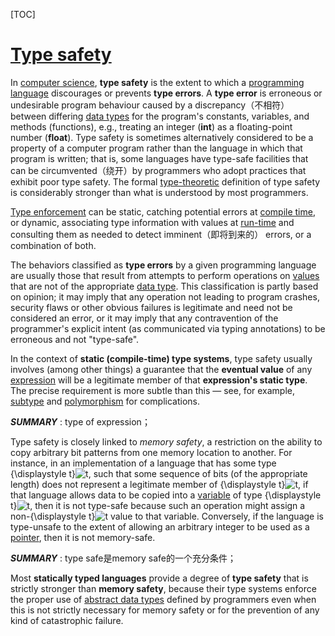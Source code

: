[TOC]



# [Type safety](https://en.wikipedia.org/wiki/Type_safety)

In [computer science](https://en.wikipedia.org/wiki/Computer_science), **type safety** is the extent to which a [programming language](https://en.wikipedia.org/wiki/Programming_language) discourages or prevents **type errors**. A **type error** is erroneous or undesirable program behaviour caused by a discrepancy（不相符） between differing [data types](https://en.wikipedia.org/wiki/Data_type) for the program's constants, variables, and methods (functions), e.g., treating an integer (**int**) as a floating-point number (**float**). Type safety is sometimes alternatively considered to be a property of a computer program rather than the language in which that program is written; that is, some languages have type-safe facilities that can be circumvented（绕开）by programmers who adopt practices that exhibit poor type safety. The formal [type-theoretic](https://en.wikipedia.org/wiki/Type_theory) definition of type safety is considerably stronger than what is understood by most programmers.

[Type enforcement](https://en.wikipedia.org/wiki/Type_enforcement) can be static, catching potential errors at [compile time](https://en.wikipedia.org/wiki/Compile_time), or dynamic, associating type information with values at [run-time](https://en.wikipedia.org/wiki/Run_time_(program_lifecycle_phase)) and consulting them as needed to detect imminent（即将到来的） errors, or a combination of both.

The behaviors classified as **type errors** by a given programming language are usually those that result from attempts to perform operations on [values](https://en.wikipedia.org/wiki/Value_(computer_science)) that are not of the appropriate [data type](https://en.wikipedia.org/wiki/Data_type). This classification is partly based on opinion; it may imply that any operation not leading to program crashes, security flaws or other obvious failures is legitimate and need not be considered an error, or it may imply that any contravention of the programmer's explicit intent (as communicated via typing annotations) to be erroneous and not "type-safe".

In the context of **static (compile-time) type systems**, type safety usually involves (among other things) a guarantee that the **eventual value** of any [expression](https://en.wikipedia.org/wiki/Expression_(programming)) will be a legitimate member of that **expression's static type**. The precise requirement is more subtle than this — see, for example, [subtype](https://en.wikipedia.org/wiki/Subtype) and [polymorphism](https://en.wikipedia.org/wiki/Polymorphism_(computer_science)) for complications.

***SUMMARY*** : type of expression；

Type safety is closely linked to *memory safety*, a restriction on the ability to copy arbitrary bit patterns from one memory location to another. For instance, in an implementation of a language that has some type {\displaystyle t}![t](https://wikimedia.org/api/rest_v1/media/math/render/svg/65658b7b223af9e1acc877d848888ecdb4466560), such that some sequence of bits (of the appropriate length) does not represent a legitimate member of {\displaystyle t}![t](https://wikimedia.org/api/rest_v1/media/math/render/svg/65658b7b223af9e1acc877d848888ecdb4466560), if that language allows data to be copied into a [variable](https://en.wikipedia.org/wiki/Variable_(programming)) of type {\displaystyle t}![t](https://wikimedia.org/api/rest_v1/media/math/render/svg/65658b7b223af9e1acc877d848888ecdb4466560), then it is not type-safe because such an operation might assign a non-{\displaystyle t}![t](https://wikimedia.org/api/rest_v1/media/math/render/svg/65658b7b223af9e1acc877d848888ecdb4466560) value to that variable. Conversely, if the language is type-unsafe to the extent of allowing an arbitrary integer to be used as a [pointer](https://en.wikipedia.org/wiki/Pointer_(computer_programming)), then it is not memory-safe.

***SUMMARY*** : type safe是memory safe的一个充分条件；

Most **statically typed languages** provide a degree of **type safety** that is strictly stronger than **memory safety**, because their type systems enforce the proper use of [abstract data types](https://en.wikipedia.org/wiki/Abstract_data_type) defined by programmers even when this is not strictly necessary for memory safety or for the prevention of any kind of catastrophic failure.

